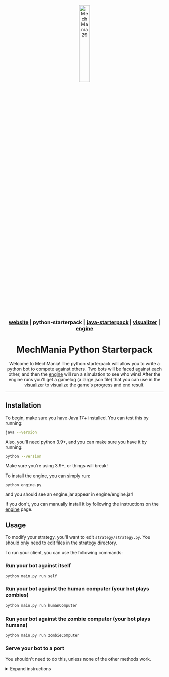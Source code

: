 <div align="center">

<a href="https://mechmania.org"><img width="25%" src="https://github.com/MechMania-29/Website/blob/main/images/mm29_logo.png" alt="MechMania 29"></a>

### [website](https://mechmania.org) | python-starterpack | [java-starterpack](https://github.com/MechMania-29/java-starterpack) | [visualizer](https://github.com/MechMania-29/visualizer) | [engine](https://github.com/MechMania-29/engine)

# MechMania Python Starterpack

Welcome to MechMania! The python starterpack will allow you to write a python bot to compete against others.
Two bots will be faced against each other, and then the [engine](https://github.com/MechMania-29/engine) will run a simulation to see who wins!
After the engine runs you'll get a gamelog (a large json file) that you can use in the [visualizer](https://github.com/MechMania-29/visualizer) to
visualize the game's progress and end result.

</div>

---

## Installation

To begin, make sure you have Java 17+ installed. You can test this by running:

```sh
java --version
```

Also, you'll need python 3.9+, and you can make sure you have it by running:

```sh
python --version
```

Make sure you're using 3.9+, or things will break!

To install the engine, you can simply run:

```
python engine.py
```

and you should see an engine.jar appear in engine/engine.jar!

If you don't, you can manually install it by following the instructions on the [engine](https://github.com/MechMania-29/engine) page.

## Usage

To modify your strategy, you'll want to edit `strategy/strategy.py`.
You should only need to edit files in the strategy directory.

To run your client, you can use the following commands:

### Run your bot against itself

```sh
python main.py run self
```

### Run your bot against the human computer (your bot plays zombies)

```sh
python main.py run humanComputer
```

### Run your bot against the zombie computer (your bot plays humans)

```sh
python main.py run zombieComputer
```

### Serve your bot to a port

You shouldn't need to do this, unless none of the other methods work.
<details>
<summary>Expand instructions</summary>

To serve your bot to a port, you can run it like this:

```sh
python main.py serve [port]
```

Where port is the port you want to serve to, like 9001 for example:

```sh
python main.py serve 9001
```

A full setup with the engine might look like (all 3 commands in separate terminal windows):

```sh
python main.py serve 9001
python main.py serve 9002
java -jar engine.jar 9001 9002
```

</details>
